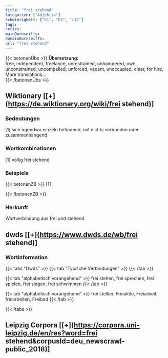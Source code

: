 ```yaml
---
title: "frei stehend"
kategorien: ["Adjektiv"]
schwierigkeit: ["k1", "h3", "r17"]
tags:
series:
mainDornseiffs:
domainDornseiffs:
url: "frei stehend"
---
```


{{< betonenÜbs >}}
**Übersetzung:**  
free, independent, freelance, unrestrained, unhampered, own, unconstrained, uncompelled, unforced, vacant, unoccupied, clear, for hire, More translations...  
{{< /betonenÜbs >}}

## Wiktionary [[+](https://de.wiktionary.org/wiki/frei stehend)]

### Bedeutungen
[1] sich irgendwo einzeln befindend, mit nichts verbunden oder zusammenhängend  

### Wortkombinationen
[1] völlig frei stehend  

### Beispiele
{{< betonenZB >}}
[1]  

{{< /betonenZB >}}
### Herkunft
Wortverbindung aus frei und stehend  



## dwds [[+](https://www.dwds.de/wb/frei stehend)]

### Wortinformation
{{< tabs "Dwds" >}}
{{< tab "Typische Verbindungen" >}}
{{< /tab >}}

{{< tab "alphabetisch vorangehend" >}}
frei stehen, frei sprechen, frei spielen, frei singen, frei schwimmen
{{< /tab >}}

{{< tab "alphabetisch vorangehend" >}}
frei stellen, Freiaktie, Freiarbeit, freiarbeiten, Freibad
{{< /tab >}}

{{< /tabs >}}

## Leipzig Corpora [[+](https://corpora.uni-leipzig.de/en/res?word=frei stehend&corpusId=deu_newscrawl-public_2018)]

